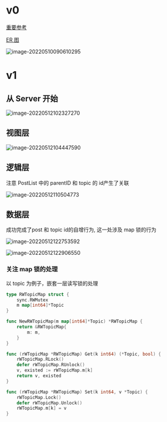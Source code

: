 # v0

[重要参考](https://juejin.cn/post/7095327443585597453#heading-12)

[ER 图](https://app.diagrams.net/#G1LZJdPQrZxJDsCtTSmlu8BvFkQWEz0B8L)

![image-20220510090610295](https://s2.loli.net/2022/05/10/UAt2pEJmeQvKoOP.png)

# v1

## 从 Server 开始

![image-20220512102327270](https://s2.loli.net/2022/05/12/oeT4lMKyShuvfwd.png)



## 视图层

![image-20220512104447590](https://s2.loli.net/2022/05/12/IWnJZ6FANYx5KLt.png)

## 逻辑层

注意 PostList 中的 parentID 和 topic 的 id产生了关联

![image-20220512110504773](https://s2.loli.net/2022/05/12/IrqC4anfgHVsvWE.png)



## 数据层

成功完成了post  和 topic id的自增行为, 这一处涉及 map 锁的行为

![image-20220512122753592](https://s2.loli.net/2022/05/12/mvfRBTxu6VjkhtL.png)



![image-20220512122906550](https://s2.loli.net/2022/05/12/t2CKABDF8WqIkG7.png)

### 关注 map 锁的处理

以 topic 为例子，嵌套一层读写锁的处理

```go
type RWTopicMap struct {
	sync.RWMutex
	m map[int64]*Topic
}

func NewRWTopicMap(m map[int64]*Topic) *RWTopicMap {
	return &RWTopicMap{
		m: m,
	}
}

func (rWTopicMap *RWTopicMap) Get(k int64) (*Topic, bool) {
	rWTopicMap.RLock()
	defer rWTopicMap.RUnlock()
	v, existed := rWTopicMap.m[k]
	return v, existed
}

func (rWTopicMap *RWTopicMap) Set(k int64, v *Topic) {
	rWTopicMap.Lock()
	defer rWTopicMap.Unlock()
	rWTopicMap.m[k] = v
}
```

